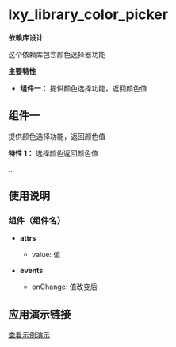 # lxy_library_color_picker

**依赖库设计**

这个依赖库包含颜色选择器功能

**主要特性**

- **组件一：** 提供颜色选择功能，返回颜色值

## 组件一
提供颜色选择功能，返回颜色值

**特性 1：**  选择颜色返回颜色值


...

## 使用说明

### 组件（组件名）

- **attrs**
  - value: 值


- **events**
  - onChange: 值改变后


## 应用演示链接

[查看示例演示](示例演示链接)
